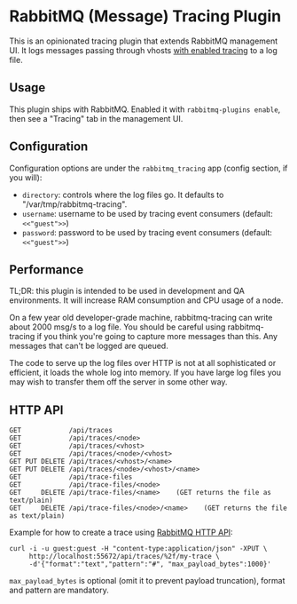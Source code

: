 # RabbitMQ (Message) Tracing Plugin

This is an opinionated tracing plugin that extends RabbitMQ management UI.
It logs messages passing through vhosts [with enabled tracing](http://www.rabbitmq.com/firehose.html) to a log
file.

## Usage

This plugin ships with RabbitMQ. Enabled it with `rabbitmq-plugins enable`,
then see a "Tracing" tab in the management UI.


## Configuration

Configuration options are under the `rabbitmq_tracing` app (config section,
if you will):

 * `directory`: controls where the log files go. It defaults to "/var/tmp/rabbitmq-tracing".
 * `username`: username to be used by tracing event consumers (default: `<<"guest">>`)
 * `password`: password to be used by tracing event consumers (default: `<<"guest">>`)

## Performance

TL;DR: this plugin is intended to be used in development and QA environments.
It will increase RAM consumption and CPU usage of a node.

On a few year old developer-grade machine, rabbitmq-tracing can write
about 2000 msg/s to a log file. You should be careful using
rabbitmq-tracing if you think you're going to capture more messages
than this. Any messages that can't be logged are queued.

The code to serve up the log files over HTTP is not at all
sophisticated or efficient, it loads the whole log into memory. If you
have large log files you may wish to transfer them off the server in
some other way.

## HTTP API

```
GET            /api/traces
GET            /api/traces/<node>
GET            /api/traces/<vhost>
GET            /api/traces/<node>/<vhost>
GET PUT DELETE /api/traces/<vhost>/<name>
GET PUT DELETE /api/traces/<node>/<vhost>/<name>
GET            /api/trace-files
GET            /api/trace-files/<node>
GET     DELETE /api/trace-files/<name>    (GET returns the file as text/plain)
GET     DELETE /api/trace-files/<node>/<name>    (GET returns the file as text/plain)
```

Example for how to create a trace using [RabbitMQ HTTP API](http://www.rabbitmq.com/management.html):

```
curl -i -u guest:guest -H "content-type:application/json" -XPUT \
     http://localhost:55672/api/traces/%2f/my-trace \
     -d'{"format":"text","pattern":"#", "max_payload_bytes":1000}'
```

`max_payload_bytes` is optional (omit it to prevent payload truncation),
format and pattern are mandatory.
